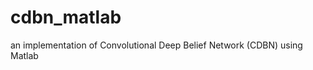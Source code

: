 cdbn_matlab
===========

an implementation of Convolutional Deep Belief Network (CDBN) using Matlab
